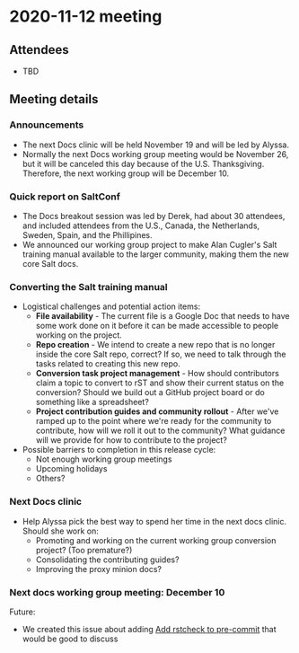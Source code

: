 # 2020-11-12 meeting

## Attendees

- TBD

## Meeting details

### Announcements

- The next Docs clinic will be held November 19 and will be led by Alyssa.
- Normally the next Docs working group meeting would be November 26, but it will
  be canceled this day because of the U.S. Thanksgiving. Therefore, the next
  working group will be December 10.

### Quick report on SaltConf

- The Docs breakout session was led by Derek, had about 30 attendees, and
  included attendees from the U.S., Canada, the Netherlands, Sweden, Spain,
  and the Phillipines.
- We announced our working group project to make Alan Cugler's Salt training
  manual available to the larger community, making them the new core Salt docs.

### Converting the Salt training manual

- Logistical challenges and potential action items:
  - **File availability** - The current file is a Google Doc that needs to have
    some work done on it before it can be made accessible to people working on
    the project.
  - **Repo creation** - We intend to create a new repo that is no longer inside
    the core Salt repo, correct? If so, we need to talk through the tasks
    related to creating this new repo.
  - **Conversion task project management** - How should contributors claim a
    topic to convert to rST and show their current status on the conversion?
    Should we build out a GitHub project board or do something like a
    spreadsheet?
  - **Project contribution guides and community rollout** - After we've ramped
    up to the point where we're ready for the community to contribute, how will
    we roll it out to the community? What guidance will we provide for how to
    contribute to the project?
- Possible barriers to completion in this release cycle:
  - Not enough working group meetings
  - Upcoming holidays
  - Others?

### Next Docs clinic

- Help Alyssa pick the best way to spend her time in the next docs clinic.
  Should she work on:
  - Promoting and working on the current working group conversion project? (Too
    premature?)
  - Consolidating the contributing guides?
  - Improving the proxy minion docs?

### Next docs working group meeting: December 10

Future:
- We created this issue about adding
  [Add rstcheck to pre-commit](https://github.com/saltstack/salt/issues/58668)
  that would be good to discuss
